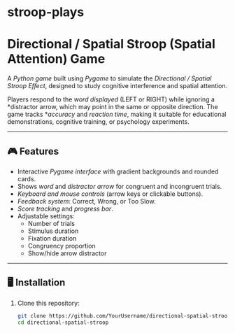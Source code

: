 # stroop-plays

# Directional / Spatial Stroop (Spatial Attention) Game

A *Python game* built using *Pygame* to simulate the *Directional / Spatial Stroop Effect*, designed to study cognitive interference and spatial attention.  

Players respond to the *word displayed* (LEFT or RIGHT) while ignoring a *distractor arrow, which may point in the same or opposite direction. The game tracks **accuracy* and *reaction time*, making it suitable for educational demonstrations, cognitive training, or psychology experiments.

---

## 🎮 Features

- Interactive *Pygame interface* with gradient backgrounds and rounded cards.
- Shows *word* and *distractor arrow* for congruent and incongruent trials.
- *Keyboard and mouse controls* (arrow keys or clickable buttons).
- *Feedback system*: Correct, Wrong, or Too Slow.
- *Score tracking* and *progress bar*.
- Adjustable settings:
  - Number of trials
  - Stimulus duration
  - Fixation duration
  - Congruency proportion
  - Show/hide arrow distractor

---

## 🖥 Installation

1. Clone this repository:
   ```bash
   git clone https://github.com/YourUsername/directional-spatial-stroop.git
   cd directional-spatial-stroop

